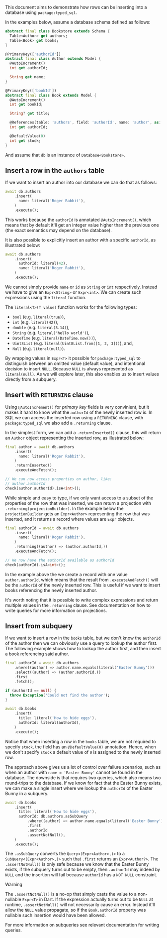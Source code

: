 This document aims to demonstrate how rows can be inserting into a database
using `package:typed_sql`.

In the examples below, assume a database schema defined as follows:

```dart bookstore_test.dart#bookstore-schema
abstract final class Bookstore extends Schema {
  Table<Author> get authors;
  Table<Book> get books;
}

@PrimaryKey(['authorId'])
abstract final class Author extends Model {
  @AutoIncrement()
  int get authorId;

  String get name;
}

@PrimaryKey(['bookId'])
abstract final class Book extends Model {
  @AutoIncrement()
  int get bookId;

  String? get title;

  @References(table: 'authors', field: 'authorId', name: 'author', as: 'books')
  int get authorId;

  @DefaultValue(0)
  int get stock;
}
```

And assume that `db` is an instance of
`Database<Bookstore>`.


## Insert a row in the `authors` table
If we want to insert an author into our database we can do that as follows:

```dart bookstore_test.dart#authors-insert
await db.authors
    .insert(
      name: literal('Roger Rabbit'),
    )
    .execute();
```

This works because the `authorId` is annotated `@AutoIncrement()`, which means
that by default it'll get an integer value higher than the previous one
(the exact semantics may depend on the database).

It is also possible to explicitly insert an author with a specific `authorId`,
as illustrated below:

```dart bookstore_test.dart#authors-insert-with-id
await db.authors
    .insert(
      authorId: literal(42),
      name: literal('Roger Rabbit'),
    )
    .execute();
```

We cannot simply provide `name` or `id` as
`String` or `int` respectively. Instead we have to give an `Expr<String>` or
`Expr<int>`. We can create such expressions using the `literal` function.

The `literal<T>(T value)` function works for the following types:
 * `bool` (e.g. `literal(true)`),
 * `int` (e.g. `literal(42)`),
 * `double` (e.g. `literal(3.14)`),
 * `String` (e.g. `literal('hello world')`),
 * `DateTime` (e.g. `literal(DateTime.now())`),
 * `Uint8List` (e.g. `literal(Uint8List.from([1, 2, 3]))`), and,
 * `Null` (e.g. `literal(null)`).

By wrapping values in `Expr<T>` it possible for `package:typed_sql` to
distinguish between an omitted value (default value), and intentional decision to
insert `NULL`. Because `NULL` is always represented as `literal(null)`.
As we will explore later, this also enables us to insert values directly
from a subquery.


## Insert with `RETURNING` clause
Using `@AutoIncrement()` for _primary key_ fields is very convinient, but it makes it
hard to know what the `authorId` of the newly inserted row is. In SQL we can
access the inserted row using a `RETURNING` clause, with `package:typed_sql` we
also add a `.returning` clause.

In the simplest form, we can add a `.returnInserted()` clause, this
will return an `Author` object representing the inserted row, as illustrated
below:

```dart bookstore_test.dart#authors-insert-returnInserted
final author = await db.authors
    .insert(
      name: literal('Roger Rabbit'),
    )
    .returnInserted()
    .executeAndFetch();

// We can now access properties on author, like:
// author.authorId
check(author.authorId).isA<int>();
```

While simple and easy to type, if we only want access to a subset of the
properties of the row that was inserted, we can return a projection with
`.returning(projectionBuilder)`. In the example below the `projectionBuilder`
gets an `Expr<Author>` representing the row that was inserted, and it returns
a record where values are `Expr` objects.

```dart bookstore_test.dart#authors-insert-returning-authorId
final authorId = await db.authors
    .insert(
      name: literal('Roger Rabbit'),
    )
    .returning((author) => (author.authorId,))
    .executeAndFetch();

// We now have the authorId available as authorId
check(authorId).isA<int>();
```

In the example above the we create a record with one value `author.authorId`,
which means that the result from `.executeAndFetch()` will be the `authorId`
of the newly inserted row. This is useful if we want to insert books referencing
the newly inserted author.

It's worth noting that it is possible to write complex expressions and return
multiple values in the `.returning` clause.
See documentation on how to write queries for more information on projections.

## Insert from subquery
If we want to insert a row in the `books` table, but we don't know the
`authorId` of the author then we can obviously use a query to lookup the author
first. The following example shows how to lookup the author first, and then
insert a book referencing said author.

```dart bookstore_test.dart#books-insert-w-lookup
final authorId = await db.authors
    .where((author) => author.name.equals(literal('Easter Bunny')))
    .select((author) => (author.authorId,))
    .first
    .fetch();

if (authorId == null) {
  throw Exception('Could not find the author');
}

await db.books
    .insert(
      title: literal('How to hide eggs'),
      authorId: literal(authorId),
    )
    .execute();
```

Notice that when inserting a row in the `books` table, we are not required to
specify `stock`, the field has an `@DefaultValue(0)` annotation. Hence, when
we don't specify `stock` a default value of `0` is assigned to the newly
inserted row.

The approach above gives us a lot of control over failure scenarios, such as
when an author with `name = 'Easter Bunny'` cannot be found in the database.
The downside is that requires two queries, which also means two round-trips to
the database. If we know for fact that the Easter Bunny exists, we can
make a single insert where we lookup the `authorId` of the Easter Bunny in a
subquery.

```dart bookstore_test.dart#books-insert-subquery
await db.books
    .insert(
      title: literal('How to hide eggs'),
      authorId: db.authors.asSubQuery
          .where((author) => author.name.equals(literal('Easter Bunny')))
          .first
          .authorId
          .assertNotNull(),
    )
    .execute();
```

The `.asSubQuery` converts the `Query<(Expr<Author>,)>` to a
`SubQuery<(Expr<Author>,)>` such that `.first` returns an `Expr<Author?>`.
The `.assertNotNull()` is only safe because we know that the Easter Bunny
exists, if the subquery turns out to be empty, then `.authorId` may indeed by
`NULL` and the insertion will fail because `authorId` has a `NOT NULL`
constraint.

> [!WARNING]
> The `.assertNotNull()` is a no-op that simply casts the value to a
> non-nullable `Expr<T>` in Dart. If the expression actually turns out to be
> `NULL` at runtime, `.assertNotNull()` will not necessarily cause an error.
> Instead it'll allow the `NULL` value propagate, so if the `Book.authorId`
> property was nullable such insertion would have been allowed.

For more information on subqueries see relevant documentation for writing
queries.
